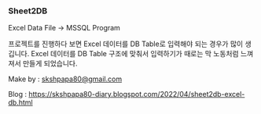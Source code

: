 ### Sheet2DB

Excel Data File -> MSSQL Program

프로젝트를 진행하다 보면 Excel 데이터를 DB Table로 입력해야 되는 경우가 많이 생깁니다.
Excel 데이터를 DB Table 구조에 맞춰서 입력하기가 때로는 막 노동처럼 느껴져서 만들게 되었습니다.

Make by : skshpapa80@gmail.com

Blog : https://skshpapa80-diary.blogspot.com/2022/04/sheet2db-excel-db.html
